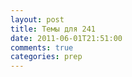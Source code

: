 ```yaml
---
layout: post
title: Темы для 241
date: 2011-06-01T21:51:00
comments: true
categories: prep
---
```


